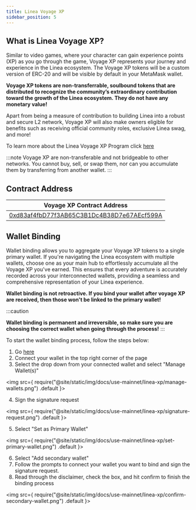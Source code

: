 ```yaml
---
title: Linea Voyage XP 
sidebar_position: 5
---
```


## What is Linea Voyage XP?

Similar to video games, where your character can gain experience points (XP) as you go through the game, Voyage XP represents your journey and experience in the Linea ecosystem. The Voyage XP tokens will be a custom version of ERC-20 and will be visible by default in your MetaMask wallet.

 **Voyage XP tokens are non-transferrable, soulbound tokens that are distributed to recognize the community’s extraordinary contribution toward the growth of the Linea ecosystem. They do not have any monetary value!**

Apart from being a measure of contribution to building Linea into a robust and secure L2 network, Voyage XP will also make owners eligible for benefits such as receiving official community roles, exclusive Linea swag, and more!

To learn more about the Linea Voyage XP Program click [here](https://linea.mirror.xyz/sl3dN6bP3h0Uxhh5yA_jqy9UFayjqCeChRvOSi1U3B8) 

:::note
Voyage XP are non-transferable and not bridgeable to other networks. You cannot buy, sell, or swap them, nor can you accumulate them by transferring from another wallet.
:::

## Contract Address

| Voyage XP Contract Address |
| -------------------------- |
| [0xd83af4fbD77f3AB65C3B1Dc4B38D7e67AEcf599A](https://lineascan.build/address/0xd83af4fbD77f3AB65C3B1Dc4B38D7e67AEcf599A) |

## Wallet Binding

Wallet binding allows you to aggregate your Voyage XP tokens to a single primary wallet. If you're navigating the Linea ecosystem with multiple wallets, choose one as your main hub to effortlessly accumulate all the Voyage XP you've earned. This ensures that every adventure is accurately recorded across your interconnected wallets, providing a seamless and comprehensive representation of your Linea experience. 

**Wallet binding is not retroactive. If you bind your wallet after voyage XP are received, then those won't be linked to the primary wallet!**

:::caution

**Wallet binding is permanent and irreversible, so make sure you are choosing the correct wallet when going through the process!**
:::

To start the wallet binding process, follow the steps below:

1. Go [here](https://linea.build/)
2. Connect your wallet in the top right corner of the page
3. Select the drop down from your connected wallet and select "Manage Wallet(s)"

<img
  src={
    require("@site/static/img/docs/use-mainnet/linea-xp/manage-wallets.png")
      .default
  }></img>

4. Sign the signature request

<img
  src={
    require("@site/static/img/docs/use-mainnet/linea-xp/signature-request.png")
      .default
  }></img>

5. Select "Set as Primary Wallet"

<img
  src={
    require("@site/static/img/docs/use-mainnet/linea-xp/set-primary-wallet.png")
      .default
  }></img>

6. Select "Add secondary wallet" 
7. Follow the prompts to connect your wallet you want to bind and sign the signature request.
8. Read through the disclaimer, check the box, and hit confirm to finish the binding process

<img
  src={
    require("@site/static/img/docs/use-mainnet/linea-xp/confirm-secondary-wallet.png")
      .default
  }></img>


